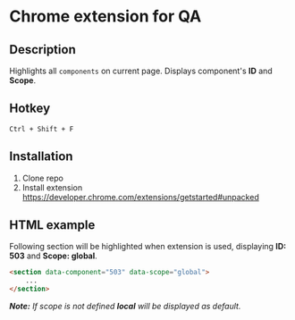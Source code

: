 # Chrome extension for QA

## Description
Highlights all `components` on current page.
Displays component's **ID** and **Scope**.

## Hotkey
```
Ctrl + Shift + F
```

## Installation

1. Clone repo
2. Install extension https://developer.chrome.com/extensions/getstarted#unpacked

## HTML example

Following section will be highlighted when extension is used,
displaying **ID: 503** and **Scope: global**.


```html
<section data-component="503" data-scope="global">
    ...
</section>
```

***Note:*** *If scope is not defined **local** will be displayed as default.*